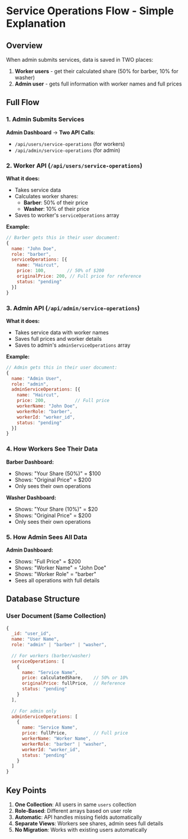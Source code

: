 # Service Operations Flow - Simple Explanation

## Overview
When admin submits services, data is saved in TWO places:
1. **Worker users** - get their calculated share (50% for barber, 10% for washer)
2. **Admin user** - gets full information with worker names and full prices

## Full Flow

### 1. Admin Submits Services
**Admin Dashboard** → **Two API Calls**:
- `/api/users/service-operations` (for workers)
- `/api/admin/service-operations` (for admin)

### 2. Worker API (`/api/users/service-operations`)
**What it does:**
- Takes service data
- Calculates worker shares:
  - **Barber**: 50% of their price
  - **Washer**: 10% of their price
- Saves to worker's `serviceOperations` array

**Example:**
```javascript
// Barber gets this in their user document:
{
  name: "John Doe",
  role: "barber",
  serviceOperations: [{
    name: "Haircut",
    price: 100,        // 50% of $200
    originalPrice: 200, // Full price for reference
    status: "pending"
  }]
}
```

### 3. Admin API (`/api/admin/service-operations`)
**What it does:**
- Takes service data with worker names
- Saves full prices and worker details
- Saves to admin's `adminServiceOperations` array

**Example:**
```javascript
// Admin gets this in their user document:
{
  name: "Admin User",
  role: "admin",
  adminServiceOperations: [{
    name: "Haircut",
    price: 200,           // Full price
    workerName: "John Doe",
    workerRole: "barber",
    workerId: "worker_id",
    status: "pending"
  }]
}
```

### 4. How Workers See Their Data
**Barber Dashboard:**
- Shows: "Your Share (50%)" = $100
- Shows: "Original Price" = $200
- Only sees their own operations

**Washer Dashboard:**
- Shows: "Your Share (10%)" = $20
- Shows: "Original Price" = $200
- Only sees their own operations

### 5. How Admin Sees All Data
**Admin Dashboard:**
- Shows: "Full Price" = $200
- Shows: "Worker Name" = "John Doe"
- Shows: "Worker Role" = "barber"
- Sees all operations with full details

## Database Structure

### User Document (Same Collection)
```javascript
{
  _id: "user_id",
  name: "User Name",
  role: "admin" | "barber" | "washer",
  
  // For workers (barber/washer)
  serviceOperations: [
    {
      name: "Service Name",
      price: calculatedShare,    // 50% or 10%
      originalPrice: fullPrice,  // Reference
      status: "pending"
    }
  ],
  
  // For admin only
  adminServiceOperations: [
    {
      name: "Service Name",
      price: fullPrice,          // Full price
      workerName: "Worker Name",
      workerRole: "barber" | "washer",
      workerId: "worker_id",
      status: "pending"
    }
  ]
}
```

## Key Points

1. **One Collection**: All users in same `users` collection
2. **Role-Based**: Different arrays based on user role
3. **Automatic**: API handles missing fields automatically
4. **Separate Views**: Workers see shares, admin sees full details
5. **No Migration**: Works with existing users automatically 